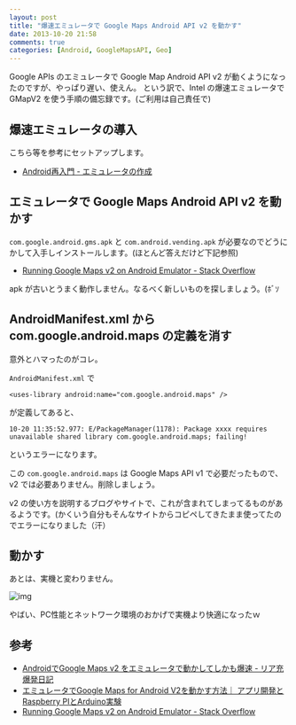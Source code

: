 ```yaml
---
layout: post
title: "爆速エミュレータで Google Maps Android API v2 を動かす"
date: 2013-10-20 21:58
comments: true
categories: [Android, GoogleMapsAPI, Geo]
---
```

Google APIs のエミュレータで Google Map Android API v2 が動くようになったのですが、やっぱり遅い、使えん。
という訳で、Intel の爆速エミュレータで GMapV2 を使う手順の備忘録です。(ご利用は自己責任で)
<!--more-->
## 爆速エミュレータの導入

こちら等を参考にセットアップします。

* [Android再入門 - エミュレータの作成](http://qiita.com/gabu/items/8bc1a11f1382409f1d2a)

## エミュレータで Google Maps Android API v2 を動かす

``com.google.android.gms.apk`` と ``com.android.vending.apk`` が必要なのでどうにかして入手しインストールします。(ほとんど答えだけど下記参照)

* [Running Google Maps v2 on Android Emulator - Stack Overflow](http://stackoverflow.com/questions/14040185/running-google-maps-v2-on-android-emulator)

apk が古いとうまく動作しません。なるべく新しいものを探しましょう。(ﾎﾞｿ

## AndroidManifest.xml から com.google.android.maps の定義を消す

意外とハマったのがコレ。

``AndroidManifest.xml`` で

```
<uses-library android:name="com.google.android.maps" />
```

が定義してあると、

```
10-20 11:35:52.977: E/PackageManager(1178): Package xxxx requires unavailable shared library com.google.android.maps; failing!
```

というエラーになります。

この ``com.google.android.maps`` は Google Maps API v1 で必要だったもので、v2 では必要ありません。削除しましょう。

v2 の使い方を説明するブログやサイトで、これが含まれてしまってるものがあるようです。(かくいう自分もそんなサイトからコピペしてきたまま使ってたのでエラーになりました（汗）

## 動かす

あとは、実機と変わりません。

![img](http://blog.amay077.net/assets/images/posts/using_gmapv2_on_intel_emulator_01.png)

やばい、PC性能とネットワーク環境のおかげで実機より快適になったｗ

## 参考

* [AndroidでGoogle Maps v2 をエミュレータで動かしてしかも爆速 - リア充爆発日記](http://d.hatena.ne.jp/ria10/20121218/1355794748)
* [エミュレータでGoogle Maps for Android V2を動かす方法｜ アプリ開発とRaspberry PIとArduino実験](http://denshikousaku.net/how-to-make-android-google-maps-v2-work-in-android-emulator)
* [Running Google Maps v2 on Android Emulator - Stack Overflow](http://stackoverflow.com/questions/14040185/running-google-maps-v2-on-android-emulator)
